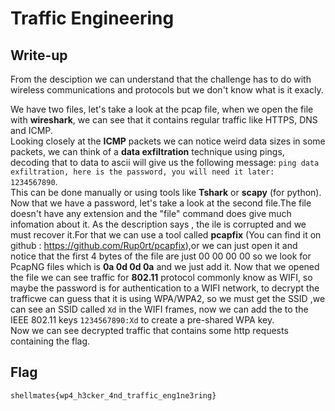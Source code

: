 # Traffic Engineering

## Write-up

From the desciption we can understand that the challenge has to do with wireless communications and protocols but we don't know what is it exacly.  

We have two files, let's take a look at the pcap file, when we open the file with **wireshark**, we can see that it contains regular traffic like HTTPS, DNS and ICMP.  
Looking closely at the **ICMP** packets we can notice weird data sizes in some packets, we can think of a **data exfiltration** technique using pings, decoding that to data to ascii will give us the following message: `ping data exfiltration, here is the password, you will need it later: 1234567890`.  
This can be done manually or using tools like **Tshark** or **scapy** (for python).  
Now that we have a password, let's take a look at the second file.The file doesn't have any extension and the "file" command does give much infomation about it.
As the description says , the ile is corrupted and we must recover it.For that we can use a tool called **pcapfix** (You can find it on github : https://github.com/Rup0rt/pcapfix),or we can just open it and notice that the first 4 bytes of the file are just 00 00 00 00 so we look for PcapNG files which  is **0a 0d 0d 0a** and we just add it.
Now that we opened the file we can see traffic for **802.11** protocol commonly know as WIFI, so maybe the password is for authentication to a WIFI network, to decrypt the trafficwe can guess that it is using WPA/WPA2, so we must get the SSID ,we can see an SSID called `Xd` in the WIFI frames, now we can add the to the IEEE 802.11 keys `1234567890:Xd` to create a pre-shared WPA key.  
Now we can see decrypted traffic that contains some http requests containing the flag. 
## Flag

`shellmates{wp4_h3cker_4nd_traffic_eng1ne3ring}`
